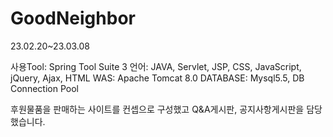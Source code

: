 # GoodNeighbor
23.02.20~23.03.08

사용Tool: Spring Tool Suite 3
언어: JAVA, Servlet, JSP, CSS, JavaScript, jQuery, Ajax, HTML
WAS: Apache Tomcat 8.0
DATABASE: Mysql5.5, DB Connection Pool

후원물품을 판매하는 사이트를 컨셉으로 구성했고
Q&A게시판, 공지사항게시판을 담당했습니다.
